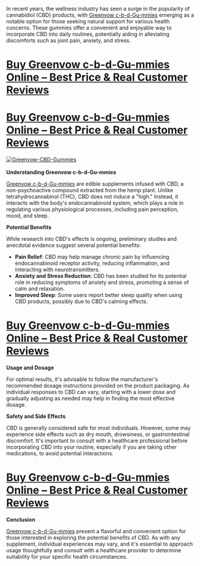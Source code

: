 <p>In recent years, the wellness industry has seen a surge in the popularity of cannabidiol (CBD) products, with <a href="https://www.facebook.com/Greenvow.CBD.Gummies.Review/">Greenvow c-b-d-Gu-mmies</a>&nbsp;emerging as a notable option for those seeking natural support for various health concerns. These gummies offer a convenient and enjoyable way to incorporate CBD into daily routines, potentially aiding in alleviating discomforts such as joint pain, anxiety, and stress.</p>
<h1><strong><a href="https://goodhealth24x7.com/greenvow-cbd-buy/">Buy Greenvow c-b-d-Gu-mmies Online &ndash; Best Price &amp; Real Customer Reviews</a></strong></h1>
<h1><strong><a href="https://goodhealth24x7.com/greenvow-cbd-buy/">Buy Greenvow c-b-d-Gu-mmies Online &ndash; Best Price &amp; Real Customer Reviews</a></strong></h1>
<p><a href="https://goodhealth24x7.com/greenvow-cbd-buy/"><img src="https://i.ibb.co/Y4gb9stf/Greenvow-CBD-Gummies.png" alt="Greenvow-CBD-Gummies" border="0" /></a><br /><br /> <strong>Understanding Greenvow c-b-d-Gu-mmies</strong></p>
<p><a href="https://www.facebook.com/Greenvow.CBD.Gummies.Review/">Greenvow c-b-d-Gu-mmies</a> are edible supplements infused with CBD, a non-psychoactive compound extracted from the hemp plant. Unlike tetrahydrocannabinol (THC), CBD does not induce a "high." Instead, it interacts with the body's endocannabinoid system, which plays a role in regulating various physiological processes, including pain perception, mood, and sleep.</p>
<p><strong>Potential Benefits</strong></p>
<p>While research into CBD's effects is ongoing, preliminary studies and anecdotal evidence suggest several potential benefits:</p>
<ul>
<li><strong>Pain Relief</strong>: CBD may help manage chronic pain by influencing endocannabinoid receptor activity, reducing inflammation, and interacting with neurotransmitters.</li>
<li><strong>Anxiety and Stress Reduction</strong>: CBD has been studied for its potential role in reducing symptoms of anxiety and stress, promoting a sense of calm and relaxation.</li>
<li><strong>Improved Sleep</strong>: Some users report better sleep quality when using CBD products, possibly due to CBD's calming effects.</li>
</ul>
<h1><strong><a href="https://goodhealth24x7.com/greenvow-cbd-buy/">Buy Greenvow c-b-d-Gu-mmies Online &ndash; Best Price &amp; Real Customer Reviews</a></strong></h1>
<p><strong>Usage and Dosage</strong></p>
<p>For optimal results, it's advisable to follow the manufacturer's recommended dosage instructions provided on the product packaging. As individual responses to CBD can vary, starting with a lower dose and gradually adjusting as needed may help in finding the most effective dosage.</p>
<p><strong>Safety and Side Effects</strong></p>
<p>CBD is generally considered safe for most individuals. However, some may experience side effects such as dry mouth, drowsiness, or gastrointestinal discomfort. It's important to consult with a healthcare professional before incorporating CBD into your routine, especially if you are taking other medications, to avoid potential interactions.</p>
<h1><strong><a href="https://goodhealth24x7.com/greenvow-cbd-buy/">Buy Greenvow c-b-d-Gu-mmies Online &ndash; Best Price &amp; Real Customer Reviews</a></strong></h1>
<p><strong>Conclusion</strong></p>
<p><a href="https://www.facebook.com/Greenvow.CBD.Gummies.Review/">Greenvow c-b-d-Gu-mmies</a> present a flavorful and convenient option for those interested in exploring the potential benefits of CBD. As with any supplement, individual experiences may vary, and it's essential to approach usage thoughtfully and consult with a healthcare provider to determine suitability for your specific health circumstances.</p>
<p>&nbsp;</p>
<p>&nbsp;</p>
